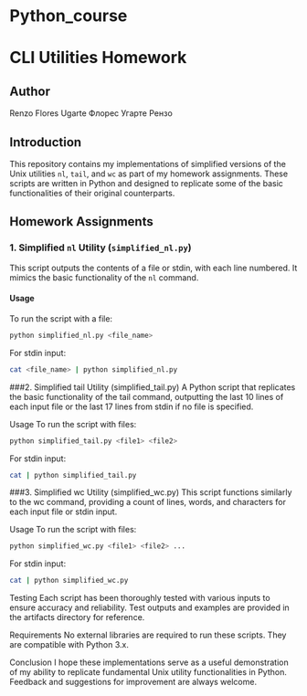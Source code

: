 # Python_course

# CLI Utilities Homework

## Author

Renzo Flores Ugarte Флорес Угарте Рензо

## Introduction

This repository contains my implementations of simplified versions of the Unix utilities `nl`, `tail`, and `wc` as part of my homework assignments. These scripts are written in Python and designed to replicate some of the basic functionalities of their original counterparts.

## Homework Assignments

### 1. Simplified `nl` Utility (`simplified_nl.py`)

This script outputs the contents of a file or stdin, with each line numbered. It mimics the basic functionality of the `nl` command.

#### Usage

To run the script with a file:

```bash
python simplified_nl.py <file_name>
```
For stdin input:

```bash
cat <file_name> | python simplified_nl.py
```
###2. Simplified tail Utility (simplified_tail.py)
A Python script that replicates the basic functionality of the tail command, outputting the last 10 lines of each input file or the last 17 lines from stdin if no file is specified.

Usage
To run the script with files:

```bash
python simplified_tail.py <file1> <file2> 
```
For stdin input:

```bash
cat | python simplified_tail.py
```

###3. Simplified wc Utility (simplified_wc.py)
This script functions similarly to the wc command, providing a count of lines, words, and characters for each input file or stdin input.

Usage
To run the script with files:

```bash
python simplified_wc.py <file1> <file2> ...
```
For stdin input:

```bash
cat | python simplified_wc.py
```
Testing
Each script has been thoroughly tested with various inputs to ensure accuracy and reliability. Test outputs and examples are provided in the artifacts directory for reference.

Requirements
No external libraries are required to run these scripts. They are compatible with Python 3.x.

Conclusion
I hope these implementations serve as a useful demonstration of my ability to replicate fundamental Unix utility functionalities in Python. Feedback and suggestions for improvement are always welcome.
